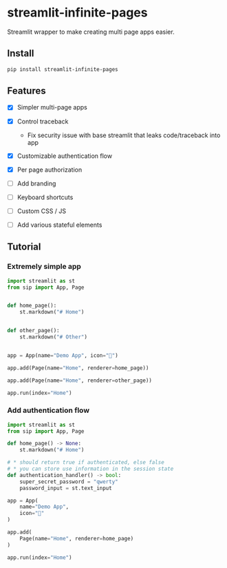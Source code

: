 # streamlit-infinite-pages

Streamlit wrapper to make creating multi page apps easier.

## Install

```sh
pip install streamlit-infinite-pages
```

## Features

- [x] Simpler multi-page apps
- [x] Control traceback
    - Fix security issue with base streamlit that leaks code/traceback into app
- [x] Customizable authentication flow
- [x] Per page authorization
- [ ] Add branding
- [ ] Keyboard shortcuts
- [ ] Custom CSS / JS
- [ ] Add various stateful elements


## Tutorial

### Extremely simple app

```python
import streamlit as st
from sip import App, Page


def home_page():
    st.markdown("# Home")


def other_page():
    st.markdown("# Other")


app = App(name="Demo App", icon="🚀")

app.add(Page(name="Home", renderer=home_page))

app.add(Page(name="Home", renderer=other_page))

app.run(index="Home")

```

### Add authentication flow

```python
import streamlit as st
from sip import App, Page

def home_page() -> None:
    st.markdown("# Home")

# * should return true if authenticated, else false
# * you can store use information in the session state
def authentication_handler() -> bool:
    super_secret_password = "qwerty"
    password_input = st.text_input

app = App(
    name="Demo App",
    icon="🚀"
)

app.add(
    Page(name="Home", renderer=home_page)
)

app.run(index="Home")
```



<!--
Streamlit app template with minimal theme, keyboard shortcuts, and support for an arbitrary number of pages.


## Features

### Future

- Stripe Integration
- AWS Cognito Integration
- Sentry Integration
- Custom pages (combinations of other pages)
    - Saving custom page state
        - Could do via cookies, but st cookies components create insecure iframes
        - Instead, create interface_state save functions that user can define -->